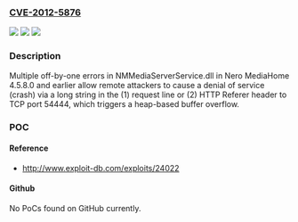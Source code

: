 ### [CVE-2012-5876](https://cve.mitre.org/cgi-bin/cvename.cgi?name=CVE-2012-5876)
![](https://img.shields.io/static/v1?label=Product&message=n%2Fa&color=blue)
![](https://img.shields.io/static/v1?label=Version&message=n%2Fa&color=blue)
![](https://img.shields.io/static/v1?label=Vulnerability&message=n%2Fa&color=brighgreen)

### Description

Multiple off-by-one errors in NMMediaServerService.dll in Nero MediaHome 4.5.8.0 and earlier allow remote attackers to cause a denial of service (crash) via a long string in the (1) request line or (2) HTTP Referer header to TCP port 54444, which triggers a heap-based buffer overflow.

### POC

#### Reference
- http://www.exploit-db.com/exploits/24022

#### Github
No PoCs found on GitHub currently.


